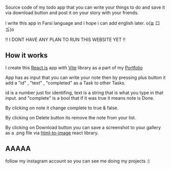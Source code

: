 Source code of my todo app that you can write your things to do and save it via download button and post it on your story with your friends.

i write this app in Farsi language and i hope i can add english later. o(≧ 口 ≦)o

!! I DONT HAVE ANY PLAN TO RUN THIS WEBSITE YET !!

## How it works

I create this [React.js](https://react.dev) app with [Vite](https://vitejs.dev) library as a part of my [Portfolio](https://github.com/cwpslxck/Portfolio)

App has as input that you can write your note
then by pressing plus button it add a "id" , "text" , "completed" as a Task to other Tasks.

id is a number just for identifing, text is a string that is what you type in that input.
and "complete" is a bool that if it was true it means note is Done.

By clicking on note it change complete to true & false.

By clicking on Delete button its remove the note from your list.

By clicking on Download button you can save a screenshot to your gallery as a .png file via [html-to-image](https://www.npmjs.com/package/html-to-image) react library.

## AAAAA

follow my instagram account so you can see me doing my projects :)
